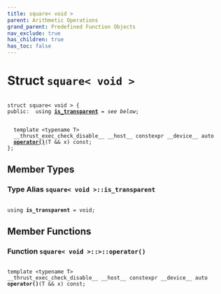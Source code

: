 ```yaml
---
title: square< void >
parent: Arithmetic Operations
grand_parent: Predefined Function Objects
nav_exclude: true
has_children: true
has_toc: false
---
```


# Struct `square< void >`

<code class="doxybook">
<span>struct square&lt; void &gt; {</span>
<span>public:</span><span>&nbsp;&nbsp;using <b><a href="/api/classes/structsquare_3_01void_01_4.html#using-is_transparent">is&#95;transparent</a></b> = <i>see below</i>;</span>
<br>
<span>&nbsp;&nbsp;template &lt;typename T&gt;</span>
<span>&nbsp;&nbsp;__thrust_exec_check_disable__ __host__ constexpr __device__ auto </span><span>&nbsp;&nbsp;<b><a href="/api/classes/structsquare_3_01void_01_4.html#function-operator()">operator()</a></b>(T && x) const;</span>
<span>};</span>
</code>

## Member Types

<h3 id="using-is_transparent">
Type Alias <code>square&lt; void &gt;::is&#95;transparent</code>
</h3>

<code class="doxybook">
<span>using <b>is_transparent</b> = void;</span></code>

## Member Functions

<h3 id="function-operator()">
Function <code>square&lt; void &gt;::&gt;::operator()</code>
</h3>

<code class="doxybook">
<span>template &lt;typename T&gt;</span>
<span>__thrust_exec_check_disable__ __host__ constexpr __device__ auto </span><span><b>operator()</b>(T && x) const;</span></code>

